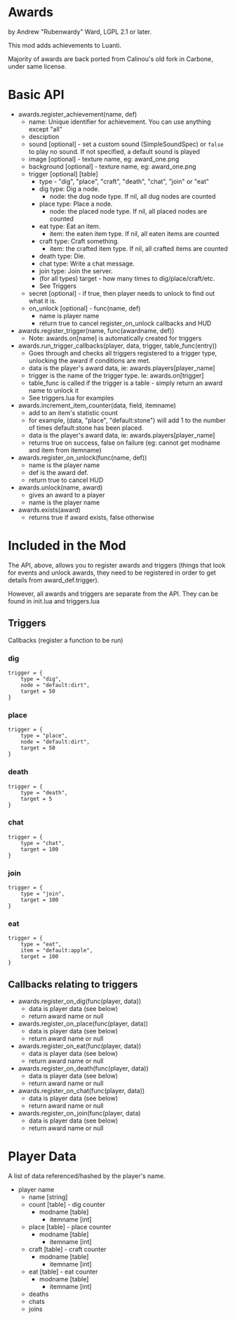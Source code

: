 # Awards

by Andrew "Rubenwardy" Ward, LGPL 2.1 or later.

This mod adds achievements to Luanti.

Majority of awards are back ported from Calinou's
old fork in Carbone, under same license.


# Basic API

* awards.register_achievement(name, def)
	* name: Unique identifier for achievement. You can use anything except "all"
	* desciption
	* sound [optional] - set a custom sound (SimpleSoundSpec) or `false` to play no sound.
          If not specified, a default sound is played
	* image [optional] - texture name, eg: award_one.png
	* background [optional] - texture name, eg: award_one.png
	* trigger [optional] [table]
		* type - "dig", "place", "craft", "death", "chat", "join" or "eat"
		* dig type: Dig a node.
			* node: the dug node type. If nil, all dug nodes are counted
		* place type: Place a node.
			* node: the placed node type. If nil, all placed nodes are counted
		* eat type: Eat an item.
			* item: the eaten item type. If nil, all eaten items are counted
		* craft type: Craft something.
			* item: the crafted item type. If nil, all crafted items are counted
		* death type: Die.
		* chat type: Write a chat message.
		* join type: Join the server.
		* (for all types) target - how many times to dig/place/craft/etc.
		* See Triggers
	* secret [optional] - if true, then player needs to unlock to find out what it is.
	* on_unlock [optional] - func(name, def)
		* name is player name
		* return true to cancel register_on_unlock callbacks and HUD
* awards.register_trigger(name, func(awardname, def))
	* Note: awards.on[name] is automatically created for triggers
* awards.run_trigger_callbacks(player, data, trigger, table_func(entry))
	* Goes through and checks all triggers registered to a trigger type,
	  unlocking the award if conditions are met.
	* data is the player's award data, ie: awards.players[player_name]
	* trigger is the name of the trigger type. Ie: awards.on[trigger]
	* table_func is called if the trigger is a table - simply return an
	  award name to unlock it
	* See triggers.lua for examples
* awards.increment_item_counter(data, field, itemname)
	* add to an item's statistic count
	* for example, (data, "place", "default:stone") will add 1 to the number of
	  times default:stone has been placed.
	* data is the player's award data, ie: awards.players[player_name]
	* returns true on success, false on failure (eg: cannot get modname and item from itemname)
* awards.register_on_unlock(func(name, def))
	* name is the player name
	* def is the award def.
	* return true to cancel HUD
* awards.unlock(name, award)
	* gives an award to a player
	* name is the player name
* awards.exists(award)
	* returns true if award exists, false otherwise

# Included in the Mod

The API, above, allows you to register awards
and triggers (things that look for events and unlock awards, they need
to be registered in order to get details from award_def.trigger).

However, all awards and triggers are separate from the API.
They can be found in init.lua and triggers.lua

## Triggers

Callbacks (register a function to be run)

### dig

	trigger = {
		type = "dig",
		node = "default:dirt",
		target = 50
	}

### place

	trigger = {
		type = "place",
		node = "default:dirt",
		target = 50
	}

### death

	trigger = {
		type = "death",
		target = 5
	}

### chat

	trigger = {
		type = "chat",
		target = 100
	}

### join

	trigger = {
		type = "join",
		target = 100
	}

### eat

	trigger = {
		type = "eat",
		item = "default:apple",
		target = 100
	}

## Callbacks relating to triggers

* awards.register_on_dig(func(player, data))
	* data is player data (see below)
	* return award name or null
* awards.register_on_place(func(player, data))
	* data is player data (see below)
	* return award name or null
* awards.register_on_eat(func(player, data))
	* data is player data (see below)
	* return award name or null
* awards.register_on_death(func(player, data))
	* data is player data (see below)
	* return award name or null
* awards.register_on_chat(func(player, data))
	* data is player data (see below)
	* return award name or null
* awards.register_on_join(func(player, data)
	* data is player data (see below)
	* return award name or null


# Player Data

A list of data referenced/hashed by the player's name.
* player name
	* name [string]
	* count [table] - dig counter
		* modname [table]
			* itemname [int]
	* place [table] - place counter
		* modname [table]
			* itemname [int]
	* craft [table] - craft counter
		* modname [table]
			* itemname [int]
	* eat [table] - eat counter
		* modname [table]
			* itemname [int]
	* deaths
	* chats
	* joins
